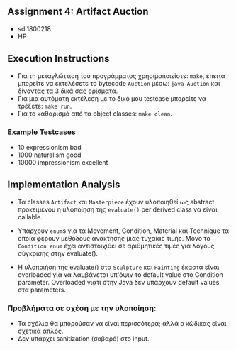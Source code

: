 ## Assignment 4: Artifact Auction

- sdi1800218
- HP

## Execution Instructions
- Για τη μεταγλώττιση του προγράμματος χρησιμοποιείστε: `make`, έπειτα μπορείτε
    να εκτελέσετε το bytecode `Auction` μέσω: `java Auction` και δίνοντας τα 3 δικά σας ορίσματα.
- Για μια αυτόματη εκτέλεση με το δικό μου testcase μπορείτε να τρέξετε: `make run`.
- Για το καθαρισμό από τα object classes: `make clean`.

### Example Testcases

- 10 expressionism bad
- 1000 naturalism good
- 10000 impressionism excellent

## Implementation Analysis
- Τα classes `Artifact` και `Masterpiece` έχουν υλοποιηθεί ως abstract προκειμένου η υλοποίηση της `evaluate()` per derived class να είναι callable.

- Υπάρχουν `enum`s για τα Movement, Condition, Material και Technique τα οποία φέρουν μεθόδους ανάκτησης μιας τυχαίας τιμής. Μόνο το `Condition enum` έχει αντιστοιχιθεί σε αριθμητικές τιμές για λόγους σύγκρισης στην evaluate().

- Η υλοποιήση της evaluate() στα `Sculpture` και `Painting` έκαστα είναι overloaded για να λαμβάνεται υπ'όψιν το default value στο Condition parameter. Overloaded γιατί στην Java δεν υπάρχουν default values στα parameters.


### Προβλήματα σε σχέση με την υλοποίηση:

- Τα σχόλια θα μπορούσαν να είναι περισσότερα; αλλά ο κώδικας είναι σχετικά απλός.
- Δεν υπάρχει sanitization (σοβαρό) στο input.